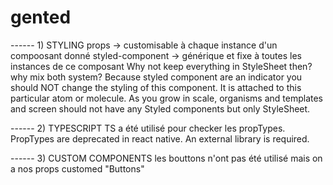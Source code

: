 # gented


------ 1) STYLING 
props -> customisable à chaque instance d'un compoosant donné
styled-component -> générique et fixe à toutes les instances de ce composant
Why not keep everything in StyleSheet then? why mix both system?
Because styled component are an indicator you should NOT change the styling of this component.
It is attached to this particular atom or molecule.
As you grow in scale, organisms and templates and screen should not have any Styled components but only StyleSheet.


------ 2) TYPESCRIPT
TS a été utilisé pour checker les propTypes.
PropTypes are deprecated in react native.
An external library is required.


------ 3) CUSTOM COMPONENTS
les bouttons n'ont pas été utilisé mais on a nos props customed "Buttons"

